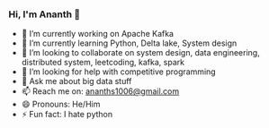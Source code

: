 ### Hi, I'm Ananth 👋

- 🔭 I’m currently working on Apache Kafka
- 🌱 I’m currently learning Python, Delta lake, System design
- 👯 I’m looking to collaborate on system design, data engineering, distributed system, leetcoding, kafka, spark
- 🤔 I’m looking for help with competitive programming
- 💬 Ask me about big data stuff
- 📫 Reach me on: ananths1006@gmail.com
- 😄 Pronouns: He/Him
- ⚡ Fun fact: I hate python
